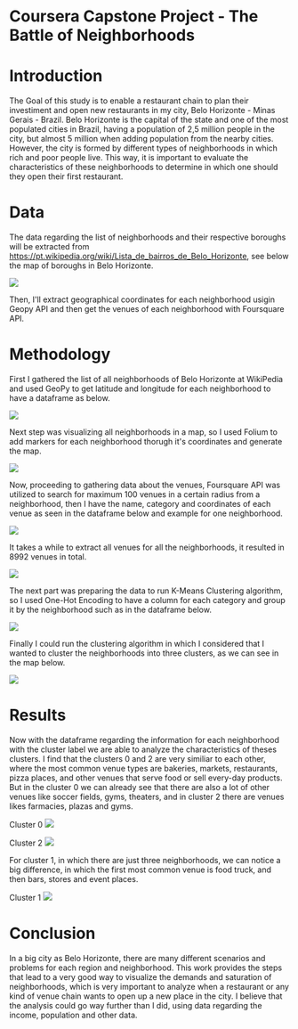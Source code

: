 # Coursera Capstone Project - The Battle of Neighborhoods

# Introduction
The Goal of this study is to enable a restaurant chain to plan their investiment and open new restaurants in my city, Belo Horizonte - Minas Gerais - Brazil. Belo Horizonte is the capital of the state and one of the most populated cities in Brazil, having a population of 2,5 million people in the city, but almost 5 million when adding population from the nearby cities. However, the city is formed by different types of neighborhoods in which rich and poor people live. This way, it is important to evaluate the characteristics of these neighborhoods to determine in which one should they open their first restaurant.

# Data
The data regarding the list of neighborhoods and their respective boroughs will be extracted from https://pt.wikipedia.org/wiki/Lista_de_bairros_de_Belo_Horizonte, see below the map of boroughs in Belo Horizonte.

![](images/BH.png)

Then, I'll extract geographical coordinates for each neighborhood usigin Geopy API and then get the venues of each neighborhood with Foursquare API.

# Methodology
First I gathered the list of all neighborhoods of Belo Horizonte at WikiPedia and used GeoPy to get latitude and longitude for each neighborhood to have a dataframe as below.

![](images/df1.png)

Next step was visualizing all neighborhoods in a map, so I used Folium to add markers for each neighborhood thorugh it's coordinates and generate the map.

![](images/map1.png)

Now, proceeding to gathering data about the venues, Foursquare API was utilized to search for maximum 100 venues in a certain radius from a neighborhood, then I have the name, category and coordinates of each venue as seen in the dataframe below and example for one neighborhood.

![](images/df2.png)

It takes a while to extract all venues for all the neighborhoods, it resulted in 8992 venues in total.

![](images/df3.png)

The next part was preparing the data to run K-Means Clustering algorithm, so I used One-Hot Encoding to have a column for each category and group it by the neighborhood such as in the dataframe below.

![](images/df4.png)

Finally I could run the clustering algorithm in which I considered that I wanted to cluster the neighborhoods into three clusters, as we can see in the map below.

![](images/map2.png)

# Results
Now with the dataframe regarding the information for each neighborhood with the cluster label we are able to analyze the characteristics of theses clusters. I find that the clusters 0 and 2 are very similiar to each other, where the most common venue types are bakeries, markets, restaurants, pizza places, and other venues that serve food or sell every-day products. But in the cluster 0 we can already see that there are also a lot of other venues like soccer fields, gyms, theaters, and in cluster 2 there are venues likes farmacies, plazas and gyms.

Cluster 0
![](images/df5.png)


Cluster 2
![](images/df6.png)

For cluster 1, in which there are just three neighborhoods, we can notice a big difference, in which the first most common venue is food truck, and then bars, stores and event places.

Cluster 1
![](images/df7.png)

# Conclusion
In a big city as Belo Horizonte, there are many different scenarios and problems for each region and neighborhood. This work provides the steps that lead to a very good way to visualize the demands and saturation of neighborhoods, which is very important to analyze when a restaurant or any kind of venue chain wants to open up a new place in the city. 
I believe that the analysis could go way further than I did, using data regarding the income, population and other data. 
